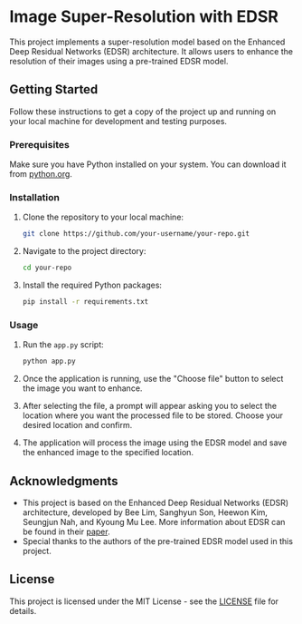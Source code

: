 # Image Super-Resolution with EDSR

This project implements a super-resolution model based on the Enhanced Deep Residual Networks (EDSR) architecture. It allows users to enhance the resolution of their images using a pre-trained EDSR model.

## Getting Started

Follow these instructions to get a copy of the project up and running on your local machine for development and testing purposes.

### Prerequisites

Make sure you have Python installed on your system. You can download it from [python.org](https://www.python.org/).

### Installation

1. Clone the repository to your local machine:
   ```bash
   git clone https://github.com/your-username/your-repo.git
   ```

2. Navigate to the project directory:
   ```bash
   cd your-repo
   ```

3. Install the required Python packages:
   ```bash
   pip install -r requirements.txt
   ```

### Usage

1. Run the `app.py` script:
   ```bash
   python app.py
   ```

2. Once the application is running, use the "Choose file" button to select the image you want to enhance.

3. After selecting the file, a prompt will appear asking you to select the location where you want the processed file to be stored. Choose your desired location and confirm.

4. The application will process the image using the EDSR model and save the enhanced image to the specified location.

## Acknowledgments

- This project is based on the Enhanced Deep Residual Networks (EDSR) architecture, developed by Bee Lim, Sanghyun Son, Heewon Kim, Seungjun Nah, and Kyoung Mu Lee. More information about EDSR can be found in their [paper](https://arxiv.org/abs/1707.02921).
- Special thanks to the authors of the pre-trained EDSR model used in this project.

## License

This project is licensed under the MIT License - see the [LICENSE](LICENSE) file for details.